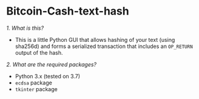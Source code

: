 # Bitcoin-Cash-text-hash

*1. What is this?*

* This is a little Python GUI that allows hashing of your text (using sha256d) and forms a serialized transaction that includes an ```OP_RETURN ``` output of the hash.

*2. What are the required packages?*

* Python 3.x (tested on 3.7)
* ```ecdsa``` package
* ```tkinter``` package

